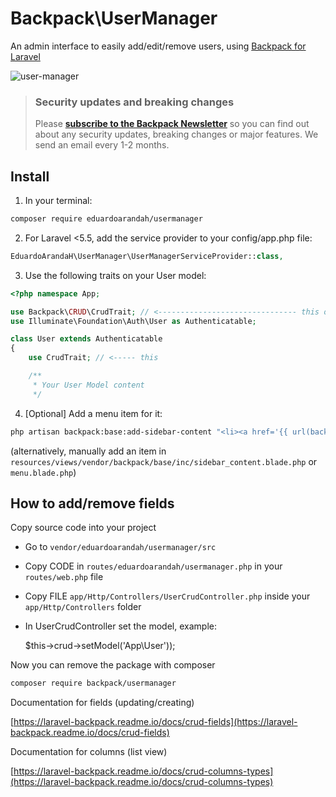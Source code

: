 # Backpack\UserManager

An admin interface to easily add/edit/remove users, using [Backpack for Laravel](https://backpackforlaravel.com)

![user-manager](https://user-images.githubusercontent.com/4065733/40717133-e8b5701e-63d0-11e8-9f1d-540500161f64.png)

> ### Security updates and breaking changes
> Please **[subscribe to the Backpack Newsletter](http://backpackforlaravel.com/newsletter)** so you can find out about any security updates, breaking changes or major features. We send an email every 1-2 months.


## Install

1) In your terminal:

```bash
composer require eduardoarandah/usermanager
```

2) For Laravel <5.5, add the service provider to your config/app.php file:
```php
EduardoArandaH\UserManager\UserManagerServiceProvider::class,
```

3) Use the following traits on your User model:
```php
<?php namespace App;

use Backpack\CRUD\CrudTrait; // <------------------------------- this one
use Illuminate\Foundation\Auth\User as Authenticatable; 

class User extends Authenticatable
{
    use CrudTrait; // <----- this    

    /**
     * Your User Model content
     */
```

4) [Optional] Add a menu item for it:

```bash
php artisan backpack:base:add-sidebar-content "<li><a href='{{ url(backpack_url('user')) }}'><i class='fa fa-user'></i> <span>Users</span></a></li>"
```
(alternatively, manually add an item in ```resources/views/vendor/backpack/base/inc/sidebar_content.blade.php``` or ```menu.blade.php```)

## How to add/remove fields

Copy source code into your project

- Go to ```vendor/eduardoarandah/usermanager/src```
- Copy CODE in ```routes/eduardoarandah/usermanager.php``` in your ```routes/web.php``` file
- Copy FILE ```app/Http/Controllers/UserCrudController.php``` inside your ```app/Http/Controllers``` folder
- In UserCrudController set the model, example:

	$this->crud->setModel('App\User'));

Now you can remove the package with composer

``` bash
composer require backpack/usermanager
```

Documentation for fields (updating/creating)

[https://laravel-backpack.readme.io/docs/crud-fields](https://laravel-backpack.readme.io/docs/crud-fields) 

Documentation for columns (list view)

[https://laravel-backpack.readme.io/docs/crud-columns-types](https://laravel-backpack.readme.io/docs/crud-columns-types)
